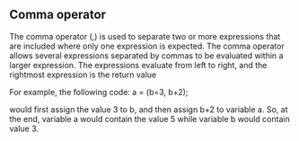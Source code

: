 ## Comma operator
The comma operator (,) is used to separate two or more expressions that are included where only one expression is expected.  The comma operator allows several expressions separated by commas to be evaluated within a larger expression. The expressions evaluate from left to right, and the rightmost expression is the return value

For example, the following code:
a = (b=3, b+2);

would first assign the value 3 to b, and then assign b+2 to variable a. So, at the end, variable a would contain the value 5 while variable b would contain value 3.
